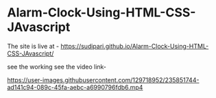 # Alarm-Clock-Using-HTML-CSS-JAvascript




The site is live at - https://sudipari.github.io/Alarm-Clock-Using-HTML-CSS-JAvascript/














see the working see the video link-

https://user-images.githubusercontent.com/129718952/235851744-ad141c94-089c-45fa-aebc-a6990796fdb6.mp4

